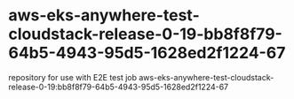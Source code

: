 # aws-eks-anywhere-test-cloudstack-release-0-19-bb8f8f79-64b5-4943-95d5-1628ed2f1224-67
repository for use with E2E test job aws-eks-anywhere-test-cloudstack-release-0-19:bb8f8f79-64b5-4943-95d5-1628ed2f1224-67
